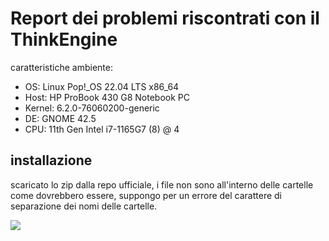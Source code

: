 # Report dei problemi riscontrati con il ThinkEngine

caratteristiche ambiente:

- OS: Linux Pop!_OS 22.04 LTS x86_64
- Host: HP ProBook 430 G8 Notebook PC
- Kernel: 6.2.0-76060200-generic
- DE: GNOME 42.5
- CPU: 11th Gen Intel i7-1165G7 (8) @ 4

## installazione

scaricato lo zip dalla repo ufficiale, i file non sono all'interno delle cartelle come dovrebbero essere, suppongo per un errore del carattere di separazione dei nomi delle cartelle.

![](./img/zip.png)
